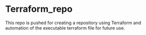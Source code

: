 # Terraform_repo

This repo is pushed for creating a repository using Terraform and automation of the executable terraform file for future use.
